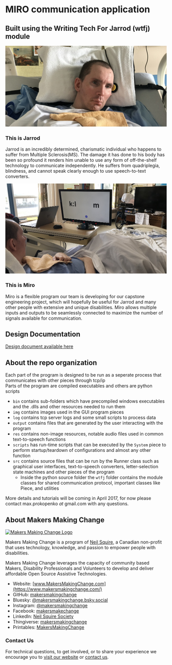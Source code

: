 # MIRO communication application  
## Built using the Writing Tech For Jarrod (wtfj) module  

![Jarrod](https://github.com/WritingTechForJarrod/app/blob/master/img/readme1.jpg?raw=true "wtfj")  
### This is Jarrod
Jarrod is an incredibly determined, charismatic individual who happens to suffer from Multiple Sclerosis(MS). The damage it has done to his body has been so profound it renders him unable to use any form of off-the-shelf technology to communicate independently. He suffers from quadriplegia, blindness, and cannot speak clearly enough to use speech-to-text converters.  

![Miro](https://github.com/WritingTechForJarrod/app/blob/master/img/readme2.jpg?raw=true "wtfj")  
### This is Miro  
Miro is a flexible program our team is developing for our capstone engineering project, which will hopefully be useful for Jarrod and many other people with extensive and unique disabilities. Miro allows multiple inputs and outputs to be seamlessly connected to maximize the number of signals available for communication.   
  
## Design Documentation
[Design document available here](https://docs.google.com/document/d/1l9wp3MV8gngEhaP4Npji1a92KYDKru8GvrS5jWQIPqg/edit?usp=sharing "Design document")
  
## About the repo organization  
Each part of the program is designed to be run as a seperate process that communicates with other pieces through tcp/ip  
Parts of the program are compiled executables and others are python scripts  
* `bin` contains sub-folders which have precompiled windows executables and the .dlls and other resources needed to run them  
* `img` contains images used in the GUI program pieces  
* `log` contains tcp server logs and some small scripts to process data  
* `output` contains files that are generated by the user interacting with the program  
* `res` contains non-image resources, notable audio files used in common text-to-speech functions  
* `scripts` has run-time scripts that can be executed by the `System` piece to perform startup/teardown of configurations and almost any other function  
* `src` contains source files that can be run by the Runner class such as graphical user interfaces, text-to-speech converters, letter-selection state machines and other pieces of the program  
  * Inside the python source folder the `wtfj` folder contains the module classes for shared communication protocol, important classes like Piece, and utilities  
  
More details and tutorials will be coming in April 2017, for now please contact max.prokopenko _at_ gmail.com with any questions.  

<!-- ABOUT MMC START -->
## About Makers Making Change
[<img src="https://raw.githubusercontent.com/makersmakingchange/makersmakingchange/main/img/mmc_logo.svg" width="500" alt="Makers Making Change Logo">](https://www.makersmakingchange.com/)

Makers Making Change is a program of [Neil Squire](https://www.neilsquire.ca/), a Canadian non-profit that uses technology, knowledge, and passion to empower people with disabilities.

Makers Making Change leverages the capacity of community based Makers, Disability Professionals and Volunteers to develop and deliver affordable Open Source Assistive Technologies.

 - Website: [www.MakersMakingChange.com](https://www.makersmakingchange.com/)
 - GitHub: [makersmakingchange](https://github.com/makersmakingchange)
 - Bluesky: [@makersmakingchange.bsky.social](https://bsky.app/profile/makersmakingchange.bsky.social)
 - Instagram: [@makersmakingchange](https://www.instagram.com/makersmakingchange)
 - Facebook: [makersmakechange](https://www.facebook.com/makersmakechange)
 - LinkedIn: [Neil Squire Society](https://www.linkedin.com/company/neil-squire-society/)
 - Thingiverse: [makersmakingchange](https://www.thingiverse.com/makersmakingchange/about)
 - Printables: [MakersMakingChange](https://www.printables.com/@MakersMakingChange)

### Contact Us
For technical questions, to get involved, or to share your experience we encourage you to [visit our website](https://www.makersmakingchange.com/) or [contact us](https://www.makersmakingchange.com/s/contact).
<!-- ABOUT MMC END -->
